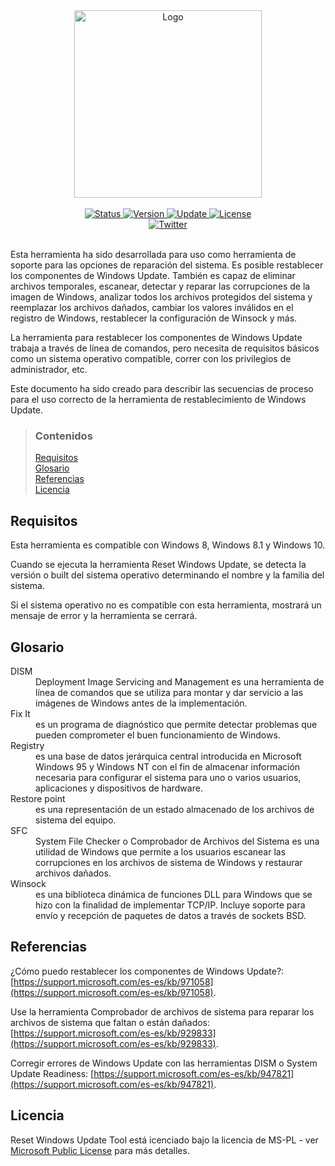 <div align="center">
	<a href="https://wureset.com/">
		<img src="https://github.com/ManuelGil/Reset-Windows-Update-Tool/blob/master/docs/images/wureset_5y.png?raw=true" alt="Logo" height="300" width="300">
	</a>
</div>
<br />
<div align="center">
	<a href="https://github.com/ManuelGil/Reset-Windows-Update-Tool#changelog">
		<img src="https://img.shields.io/badge/stability-stable-green.svg" alt="Status">
	</a>
	<a href="https://github.com/ManuelGil/Reset-Windows-Update-Tool#changelog">
		<img src="https://img.shields.io/badge/release-v11.0.0.9-blue.svg" alt="Version">
	</a>
	<a href="https://github.com/ManuelGil/Reset-Windows-Update-Tool#changelog">
		<img src="https://img.shields.io/badge/update-october-yellowgreen.svg" alt="Update">
	</a>
	<a href="#license">
		<img src="https://img.shields.io/badge/license-MS--PL%20License-green.svg" alt="License">
	</a>
</div>
<div align="center">
	<a href="https://twitter.com/intent/follow?screen_name=wureset">
		<img src="https://img.shields.io/twitter/follow/wureset.svg?style=social" alt="Twitter">
	</a>
</div>
<br />

Esta herramienta ha sido desarrollada para uso como herramienta de soporte para las opciones de reparación del sistema. Es posible restablecer los componentes de Windows Update. También es capaz de eliminar archivos temporales, escanear, detectar y reparar las corrupciones de la imagen de Windows, analizar todos los archivos protegidos del sistema y reemplazar los archivos dañados, cambiar los valores inválidos en el registro de Windows, restablecer la configuración de Winsock y más.

La herramienta para restablecer los componentes de Windows Update trabaja a través de línea de comandos, pero necesita de requisitos básicos como un sistema operativo compatible, correr con los privilegios de administrador, etc.

Este documento ha sido creado para describir las secuencias de proceso para el uso correcto de la herramienta de restablecimiento de Windows Update.


> ### Contenidos
>
> [Requisitos](#requisitos) <br />
> [Glosario](#glosario) <br />
> [Referencias](#referencias) <br />
> [Licencia](#licencia)


## Requisitos

Esta herramienta es compatible con Windows 8, Windows 8.1 y Windows 10.

Cuando se ejecuta la herramienta Reset Windows Update, se detecta la versión o built del sistema operativo determinando el nombre y la familia del sistema.

Si el sistema operativo no es compatible con esta herramienta, mostrará un mensaje de error y la herramienta se cerrará.


## Glosario

<dl>
<dt>DISM</dt>
<dd>Deployment Image Servicing and Management es una herramienta de línea de comandos que se utiliza para montar y dar servicio a las imágenes de Windows antes de la implementación.</dd>
<dt>Fix It</dt>
<dd>es un programa de diagnóstico que permite detectar problemas que pueden comprometer el buen funcionamiento de Windows.</dd>
<dt>Registry</dt>
<dd>es una base de datos jerárquica central introducida en Microsoft Windows 95 y Windows NT con el fin de almacenar información necesaria para configurar el sistema para uno o varios usuarios, aplicaciones y dispositivos de hardware.</dd>
<dt>Restore point</dt>
<dd>es una representación de un estado almacenado de los archivos de sistema del equipo.</dd>
<dt>SFC</dt>
<dd>System File Checker o Comprobador de Archivos del Sistema es una utilidad de Windows que permite a los usuarios escanear las corrupciones en los archivos de sistema de Windows y restaurar archivos dañados.</dd>
<dt>Winsock</dt>
<dd>es una biblioteca dinámica de funciones DLL para Windows que se hizo con la finalidad de implementar TCP/IP. Incluye soporte para envío y recepción de paquetes de datos a través de sockets BSD.</dd>
</dl>


## Referencias

¿Cómo puedo restablecer los componentes de Windows Update?: [https://support.microsoft.com/es-es/kb/971058](https://support.microsoft.com/es-es/kb/971058).

Use la herramienta Comprobador de archivos de sistema para reparar los archivos de sistema que faltan o están dañados: [https://support.microsoft.com/es-es/kb/929833](https://support.microsoft.com/es-es/kb/929833).

Corregir errores de Windows Update con las herramientas DISM o System Update Readiness: [https://support.microsoft.com/es-es/kb/947821](https://support.microsoft.com/es-es/kb/947821).


## Licencia

Reset Windows Update Tool está icenciado bajo la licencia de MS-PL - ver [Microsoft Public License](https://opensource.org/licenses/MS-PL) para más detalles.
